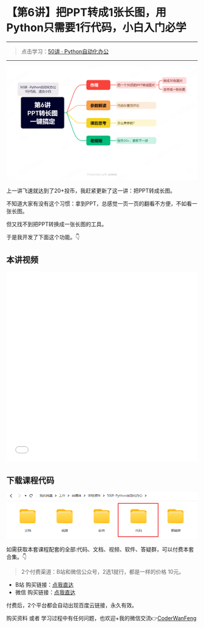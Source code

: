 # 【第6讲】把PPT转成1张长图，用Python只需要1行代码，小白入门必学

------
> 点击学习：[50讲 · Python自动化办公](https://mp.weixin.qq.com/s/W39OFo6XoXsS-hL9poHP6Q)
------

![](../xmind/imgs/50-06-ppt2img.png)


上一讲飞速就达到了20+投币，我赶紧更新了这一讲：把PPT转成长图。

不知道大家有没有这个习惯：拿到PPT，总感觉一页一页的翻看不方便，不如看一张长图。

但又找不到把PPT转换成一张长图的工具。

于是我开发了下面这个功能。👇

## 本讲视频



<iframe src="//player.bilibili.com/player.html?bvid=BV1QG411o7Xb" scrolling="no" border="0" frameborder="no" framespacing="0" allowfullscreen="true" width=100%, height=500> </iframe>




## 下载课程代码

![](../docs/imgs/common/code.png)




如需获取本套课程配套的全部:代码、文档、视频、软件、答疑群，可以付费本套合集。👇

> 2个付费渠道：B站和微信公众号，2选1就行，都是一样的价格 10元。


- B站 购买链接：[点我直达](https://mp.weixin.qq.com/s/3kUW1BQkQrr9f1L_JVR0iA)
- 微信 购买链接：[点我直达](https://mp.weixin.qq.com/mp/appmsgalbum?__biz=MzI2Nzg5MjgyNg==&action=getalbum&album_id=3056320585091366915#wechat_redirect)

付费后，2个平台都会自动出现百度云链接，永久有效。

购买资料 或者 学习过程中有任何问题，也欢迎+我的微信交流👉[CoderWanFeng](https://mp.weixin.qq.com/s/B1V6KeXc7IOEB8DgXLWv3g)
